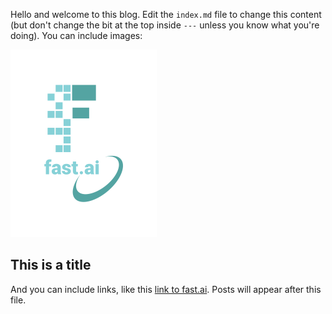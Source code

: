Hello and welcome to this blog. Edit the `index.md` file to change this content (but don't change the bit at the top inside `---` unless you know what you're doing). You can include images:

![Image of fast.ai logo](images/logo.png)

## This is a title

And you can include links, like this [link to fast.ai](https://www.fast.ai). Posts will appear after this file.

